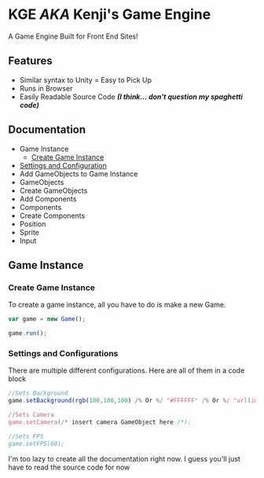 # KGE *AKA* Kenji's Game Engine

A Game Engine Built for Front End Sites!

## Features

- Similar syntax to Unity = Easy to Pick Up
- Runs in Browser
- Easily Readable Source Code ***(I think... don't question my spaghetti code)***

## Documentation

- Game Instance
  - [Create Game Instance](#1-1)
 - [Settings and Configuration](#1-2)
 - Add GameObjects to Game Instance
- GameObjects
 - Create GameObjects
 - Add Components
- Components
 - Create Components
 - Position
 - Sprite
- Input

## Game Instance

<h3 id="1-1">Create Game Instance</h3>

To create a game instance, all you have to do is make a new Game.

```js
var game = new Game();

game.run();
```

<h3 id="1-2">Settings and Configurations</h3>

There are multiple different configurations. Here are all of them in a code block
```js
//Sets Background
game.setBackground(rgb(100,100,100) /% Or %/ "#FFFFFF" /% Or %/ "url(image)");

//Sets Camera
game.setCamera(/* insert camera GameObject here /*);

//Sets FPS
game.setFPS(60);
```

I'm too lazy to create all the documentation right now. I guess you'll just have to read the source code for now